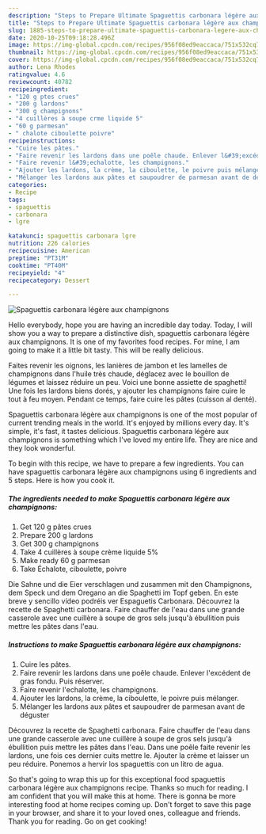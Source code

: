 ```yaml
---
description: "Steps to Prepare Ultimate Spaguettis carbonara légère aux champignons"
title: "Steps to Prepare Ultimate Spaguettis carbonara légère aux champignons"
slug: 1885-steps-to-prepare-ultimate-spaguettis-carbonara-legere-aux-champignons
date: 2020-10-25T09:18:28.496Z
image: https://img-global.cpcdn.com/recipes/956f08ed9eaccaca/751x532cq70/spaguettis-carbonara-legere-aux-champignons-photo-principale-de-la-recette.jpg
thumbnail: https://img-global.cpcdn.com/recipes/956f08ed9eaccaca/751x532cq70/spaguettis-carbonara-legere-aux-champignons-photo-principale-de-la-recette.jpg
cover: https://img-global.cpcdn.com/recipes/956f08ed9eaccaca/751x532cq70/spaguettis-carbonara-legere-aux-champignons-photo-principale-de-la-recette.jpg
author: Lena Rhodes
ratingvalue: 4.6
reviewcount: 40782
recipeingredient:
- "120 g ptes crues"
- "200 g lardons"
- "300 g champignons"
- "4 cuillères à soupe crme liquide 5"
- "60 g parmesan"
- " chalote ciboulette poivre"
recipeinstructions:
- "Cuire les pâtes."
- "Faire revenir les lardons dans une poêle chaude. Enlever l&#39;excédent de gras fondu. Puis réserver."
- "Faire revenir l&#39;echalotte, les champignons."
- "Ajouter les lardons, la crème, la ciboulette, le poivre puis mélanger."
- "Mélanger les lardons aux pâtes et saupoudrer de parmesan avant de déguster"
categories:
- Recipe
tags:
- spaguettis
- carbonara
- lgre

katakunci: spaguettis carbonara lgre 
nutrition: 226 calories
recipecuisine: American
preptime: "PT31M"
cooktime: "PT40M"
recipeyield: "4"
recipecategory: Dessert

---
```



![Spaguettis carbonara légère aux champignons](https://img-global.cpcdn.com/recipes/956f08ed9eaccaca/751x532cq70/spaguettis-carbonara-legere-aux-champignons-photo-principale-de-la-recette.jpg)

Hello everybody, hope you are having an incredible day today. Today, I will show you a way to prepare a distinctive dish, spaguettis carbonara légère aux champignons. It is one of my favorites food recipes. For mine, I am going to make it a little bit tasty. This will be really delicious.

Faites revenir les oignons, les lanières de jambon et les lamelles de champignons dans l&#39;huile très chaude, déglacez avec le bouillon de légumes et laissez réduire un peu. Voici une bonne assiette de spaghetti! Une fois les lardons biens dorés, y ajouter les champignons faire cuire le tout à feu moyen. Pendant ce temps, faire cuire les pâtes (cuisson al denté).

Spaguettis carbonara légère aux champignons is one of the most popular of current trending meals in the world. It's enjoyed by millions every day. It's simple, it's fast, it tastes delicious. Spaguettis carbonara légère aux champignons is something which I've loved my entire life. They are nice and they look wonderful.


To begin with this recipe, we have to prepare a few ingredients. You can have spaguettis carbonara légère aux champignons using 6 ingredients and 5 steps. Here is how you cook it.

<!--inarticleads1-->

##### The ingredients needed to make Spaguettis carbonara légère aux champignons:

1. Get 120 g pâtes crues
1. Prepare 200 g lardons
1. Get 300 g champignons
1. Take 4 cuillères à soupe crème liquide 5%
1. Make ready 60 g parmesan
1. Take  Échalote, ciboulette, poivre


Die Sahne und die Eier verschlagen und zusammen mit den Champignons, dem Speck und dem Oregano an die Spaghetti im Topf geben. En este breve y sencillo vídeo podréis ver Espaguetis Carbonara. Découvrez la recette de Spaghetti carbonara. Faire chauffer de l&#39;eau dans une grande casserole avec une cuillère à soupe de gros sels jusqu&#39;à ébullition puis mettre les pâtes dans l&#39;eau. 

<!--inarticleads2-->

##### Instructions to make Spaguettis carbonara légère aux champignons:

1. Cuire les pâtes.
1. Faire revenir les lardons dans une poêle chaude. Enlever l&#39;excédent de gras fondu. Puis réserver.
1. Faire revenir l&#39;echalotte, les champignons.
1. Ajouter les lardons, la crème, la ciboulette, le poivre puis mélanger.
1. Mélanger les lardons aux pâtes et saupoudrer de parmesan avant de déguster


Découvrez la recette de Spaghetti carbonara. Faire chauffer de l&#39;eau dans une grande casserole avec une cuillère à soupe de gros sels jusqu&#39;à ébullition puis mettre les pâtes dans l&#39;eau. Dans une poêle faite revenir les lardons, une fois ces dernier cuits mettre le. Ajouter la crème et laisser un peu réduire. Ponemos a hervir los spaguettis con un litro de agua. 

So that's going to wrap this up for this exceptional food spaguettis carbonara légère aux champignons recipe. Thanks so much for reading. I am confident that you will make this at home. There is gonna be more interesting food at home recipes coming up. Don't forget to save this page in your browser, and share it to your loved ones, colleague and friends. Thank you for reading. Go on get cooking!
